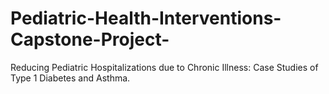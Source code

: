 # Pediatric-Health-Interventions-Capstone-Project-
Reducing Pediatric Hospitalizations due to Chronic Illness: Case Studies of Type 1 Diabetes and Asthma.
